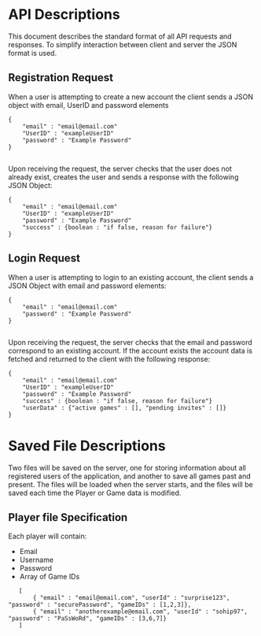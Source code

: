 # API Descriptions
This document describes the standard format of all API requests and responses. 
To simplify interaction between client and server the JSON format is used. 
## Registration Request
When a user is attempting to create a new account the client sends a JSON object with email, UserID and password elements
```
{
    "email" : "email@email.com"
    "UserID" : "exampleUserID"
    "password" : "Example Password"
}
 
```

Upon receiving the request, the server checks that the user does not already exist, creates 
the user and sends a response with the following JSON Object:

```
{
    "email" : "email@email.com"
    "UserID" : "exampleUserID"
    "password" : "Example Password"
    "success" : {boolean : "if false, reason for failure"} 
}
```

## Login Request
 When a user is attempting to login to an existing account, the client sends a JSON Object with email and password elements:
 ```
 {
     "email" : "email@email.com"
     "password" : "Example Password"
 }
  
 ```

Upon receiving the request, the server checks that the email and password correspond to an existing account. If the 
account exists the account data is fetched and returned to the client with the following response:

 ```
 {
     "email" : "email@email.com"
     "UserID" : "exampleUserID"
     "password" : "Example Password"
     "success" : {boolean : "if false, reason for failure"} 
     "userData" : {"active games" : [], "pending invites" : []}
 }
 ```

# Saved File Descriptions
Two files will be saved on the server, one for storing information about all registered users of the application, and another to save all games past and present.
The files will be loaded when the server starts, and the files will be saved each time the Player or Game data is modified. 

## Player file Specification
Each player will contain:
- Email
- Username
- Password
- Array of Game IDs
```
   [
       { "email" : "email@email.com", "userId" : "surprise123", "password" : "securePassword", "gameIDs" : [1,2,3]},
       { "email" : "anotherexample@email.com", "userId" : "sohip97", "password" : "PaSsWoRd", "gameIDs" : [3,6,7]}
   ]
```

